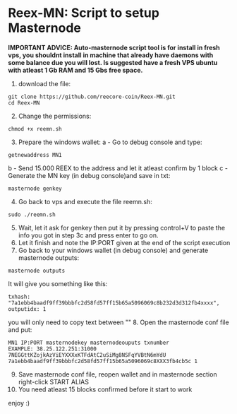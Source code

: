 # Reex-MN: Script to setup Masternode

<b>IMPORTANT ADVICE: Auto-masternode script tool is for install in fresh vps, you shouldnt install in machine that already have daemons with some balance due you will lost. Is suggested have a fresh VPS ubuntu with atleast 1 Gb RAM and 15 Gbs free space.</b>

1. download the file: 
```
git clone https://github.com/reecore-coin/Reex-MN.git
cd Reex-MN
```
2. Change the permissions:
```
chmod +x reemn.sh
```
3. Prepare the windows wallet:
a - Go to debug console and type:
```
getnewaddress MN1
```
b - Send 15.000 REEX to the address and let it atleast confirm by 1 block
c - Generate the MN key  (in debug console)and save in txt:
```
masternode genkey
```
4. Go back to vps and execute the file reemn.sh:
```
sudo ./reemn.sh
```
5. Wait, let it ask for genkey then put it by pressing control+V to paste the info you got in step 3c and press enter to go on.
6. Let it finish and note the IP:PORT given at the end of the script execution
7. Go back to your windows wallet (in debug console) and generate masternode outputs:
```
masternode outputs
```
It will give you something like this:  
```
txhash: "7a1ebb4baadf9ff39bbbfc2d58fd57ff15b65a5096069c8b232d3d312fb4xxxx",
outputidx: 1
```
you will only need to copy text between ""
8. Open the masternode conf file and put:
```
MN1 IP:PORT masternodekey masternodeouputs txnumber
EXAMPLE: 38.25.122.251:31000 7NEGGttKZojkAzViEYXXXxKTFdAtC2uSiMg8NSFqYVBtN6mYdU 7a1ebb4baadf9ff39bbbfc2d58fd57ff15b65a5096069c8XXX3fb4cb5c 1
```
9. Save masternode conf file, reopen wallet and in masternode section right-click START ALIAS
10. You need atleast 15 blocks confirmed before it start to work

enjoy :)

